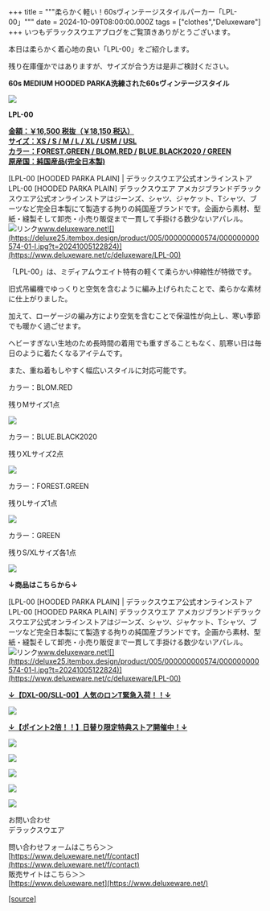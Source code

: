 +++
title = """柔らかく軽い！60sヴィンテージスタイルパーカー「LPL-00」"""
date = 2024-10-09T08:00:00.000Z
tags = ["clothes","Deluxeware"]
+++
いつもデラックスウエアブログをご覧頂きありがとうございます。

本日は柔らかく着心地の良い「LPL-00」をご紹介します。

残り在庫僅かではありますが、サイズが合う方は是非ご検討ください。

**60s MEDIUM HOODED PARKA洗練された60sヴィンテージスタイル**

**[![](https://stat.ameba.jp/user_images/20241009/14/deluxeware/ff/83/j/o1124150015495845127.jpg)](https://stat.ameba.jp/user_images/20241009/14/deluxeware/ff/83/j/o1124150015495845127.jpg)**

**LPL-00**

**[金額：￥16,500 税抜（￥18,150 税込）](https://www.deluxeware.net/c/deluxeware/LPL-00)  
[サイズ：XS / S / M / L / XL / USM / USL](https://www.deluxeware.net/c/deluxeware/LPL-00)  
[カラー：FOREST.GREEN / BLOM.RED /](https://www.deluxeware.net/c/deluxeware/LPL-00) [BLUE.BLACK2020 / GREEN](https://www.deluxeware.net/c/deluxeware/LPL-00)  
[原産国：純国産品(完全日本製)](https://www.deluxeware.net/c/deluxeware/LPL-00)**

[LPL-00 \[HOODED PARKA PLAIN\] | デラックスウエア公式オンラインストアLPL-00 \[HOODED PARKA PLAIN\] デラックスウエア アメカジブランドデラックスウエア公式オンラインストアはジーンズ、シャツ、ジャケット、Tシャツ、ブーツなど完全日本製にて製造する拘りの純国産ブランドです。企画から素材、型紙・縫製そして卸売・小売り販促まで一貫して手掛ける数少ないアパレル。![リンク](https://c.stat100.ameba.jp/ameblo/symbols/v3.20.0/svg/gray/editor_link.svg)www.deluxeware.net![](https://deluxe25.itembox.design/product/005/000000000574/000000000574-01-l.jpg?t=20241005122824)](https://www.deluxeware.net/c/deluxeware/LPL-00)

「LPL-00」は、ミディアムウエイト特有の軽くて柔らかい伸縮性が特徴です。

旧式吊編機でゆっくりと空気を含むように編み上げられたことで、柔らかな素材に仕上がりました。  
  
加えて、ローゲージの編み方により空気を含むことで保温性が向上し、寒い季節でも暖かく過ごせます。

ヘビーすぎない生地のため長時間の着用でも重すぎることもなく、肌寒い日は毎日のように着たくなるアイテムです。

また、重ね着もしやすく幅広いスタイルに対応可能です。

カラー：BLOM.RED

残りMサイズ1点

[![](https://stat.ameba.jp/user_images/20241009/14/deluxeware/8e/36/j/o1126150015495845131.jpg)](https://stat.ameba.jp/user_images/20241009/14/deluxeware/8e/36/j/o1126150015495845131.jpg)

カラー：BLUE.BLACK2020

残りXLサイズ2点

[![](https://stat.ameba.jp/user_images/20241009/14/deluxeware/50/7b/j/o1124140615495845132.jpg)](https://stat.ameba.jp/user_images/20241009/14/deluxeware/50/7b/j/o1124140615495845132.jpg)

カラー：FOREST.GREEN

残りLサイズ1点

[![](https://stat.ameba.jp/user_images/20241009/14/deluxeware/48/53/j/o1124140615495845122.jpg)](https://stat.ameba.jp/user_images/20241009/14/deluxeware/48/53/j/o1124140615495845122.jpg)

カラー：GREEN

残りS/XLサイズ各1点

[![](https://stat.ameba.jp/user_images/20241009/14/deluxeware/af/ac/j/o1124140615495845136.jpg)](https://stat.ameba.jp/user_images/20241009/14/deluxeware/af/ac/j/o1124140615495845136.jpg)

**↓商品はこちらから↓**

[LPL-00 \[HOODED PARKA PLAIN\] | デラックスウエア公式オンラインストアLPL-00 \[HOODED PARKA PLAIN\] デラックスウエア アメカジブランドデラックスウエア公式オンラインストアはジーンズ、シャツ、ジャケット、Tシャツ、ブーツなど完全日本製にて製造する拘りの純国産ブランドです。企画から素材、型紙・縫製そして卸売・小売り販促まで一貫して手掛ける数少ないアパレル。![リンク](https://c.stat100.ameba.jp/ameblo/symbols/v3.20.0/svg/gray/editor_link.svg)www.deluxeware.net![](https://deluxe25.itembox.design/product/005/000000000574/000000000574-01-l.jpg?t=20241005122824)](https://www.deluxeware.net/c/deluxeware/LPL-00)

**[↓【DXL-00/SLL-00】人気のロンT緊急入荷！！↓](https://www.deluxeware.net/)**

[![](https://stat.ameba.jp/user_images/20241007/16/deluxeware/df/96/j/o0800026015495163803.jpg?caw=800)](https://www.deluxeware.net/)

  
**[↓【ポイント2倍！！】日替り限定特典ストア開催中！↓](https://www.deluxeware.net/)**

[![](https://stat.ameba.jp/user_images/20241007/17/deluxeware/da/a1/j/o1200050015495173437.jpg?caw=800)](https://www.deluxeware.net/)

[![](https://stat.ameba.jp/user_images/20240614/12/deluxeware/fb/b4/j/o0800026015451324172.jpg?caw=800)](https://www.deluxeware.net/c/2024FWreserveall)

[![](https://stat.ameba.jp/user_images/20240315/15/deluxeware/04/7f/j/o0800026015413271803.jpg?caw=800)](https://www.instagram.com/deluxeware/?hl=ja)

[![](https://stat.ameba.jp/user_images/20220415/12/deluxeware/3b/ce/j/o0800026015103175481.jpg?caw=800)](https://www.deluxeware.net/f/headstore)

[![](https://stat.ameba.jp/user_images/20220415/12/deluxeware/d7/c6/j/o0800026015103175487.jpg?caw=800)](https://www.deluxeware.net/)

お問い合わせ  
デラックスウエア

問い合わせフォームはこちら＞＞  
[https://www.deluxeware.net/f/contact](https://www.deluxeware.net/f/contact)  
販売サイトはこちら＞＞  
[https://www.deluxeware.net](https://www.deluxeware.net/)

[[source]](https://ameblo.jp/deluxeware/entry-12870608847.html)
